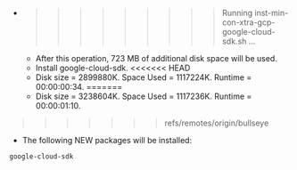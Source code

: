 * >>>>>>>>> Running inst-min-con-xtra-gcp-google-cloud-sdk.sh ...
  * After this operation, 723 MB of additional disk space will be used.
  * Install google-cloud-sdk.
<<<<<<< HEAD
  * Disk size = 2899880K. Space Used = 1117224K. Runtime = 00:00:00:34.
=======
  * Disk size = 3238604K. Space Used = 1117236K. Runtime = 00:00:01:10.
>>>>>>> refs/remotes/origin/bullseye
  * The following NEW packages will be installed:
  ```bash
google-cloud-sdk
  ```
